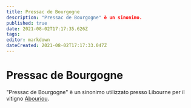 ```yaml
---
title: Pressac de Bourgogne
description: "Pressac de Bourgogne" è un sinonimo.
published: true
date: 2021-08-02T17:17:35.626Z
tags: 
editor: markdown
dateCreated: 2021-08-02T17:17:33.047Z
---
```


# Pressac de Bourgogne
"Pressac de Bourgogne" è un sinonimo utilizzato presso Libourne per il vitigno [Abouriou](/vitigni/Francia/bacca-nera/abouriou).
